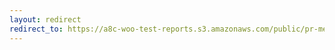 ```yaml
---
layout: redirect
redirect_to: https://a8c-woo-test-reports.s3.amazonaws.com/public/pr-merge/38635/api/index.html
---
```

